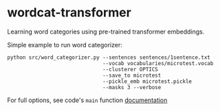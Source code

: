 # wordcat-transformer
Learning word categories using pre-trained transformer embeddings.

Simple example to run word categorizer:
```
python src/word_categorizer.py --sentences sentences/1sentence.txt 
                               --vocab vocabularies/microtest.vocab 
                               --clusterer OPTICS
                               --save_to microtest 
                               --pickle_emb microtest.pickle 
                               --masks 3 --verbose
```

For full options, see code's `main` function
[documentation](src/word_categorizer.py)
